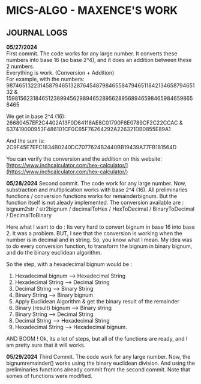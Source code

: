 # MICS-ALGO - MAXENCE'S WORK

## JOURNAL LOGS

**05/27/2024**  
First commit. The code works for any large number. It converts these numbers into base 16 (so base 2^4), and it does an addition between these 2 numbers.  
Everything is work. (Conversion + Addition)  
For example, with the numbers:  
987465132231458794651328764548798465584794651184213465879465132 &  
159815623184651238994562989465289562895689465984659846598658465

We get in base 2^4 (16):  
26680457EF2C4402A13F0D64116AE8C01790F6E0789CF2C22CCAC &  
637419000953F486101CF0C65F76264292A226321DB0855E89A1

And the sum is:  
2C9F45E7EFC1834B0240DC7077624B2440BB19439A77FB181564D

You can verify the conversion and the addition on this website:  
[https://www.inchcalculator.com/hex-calculator/](https://www.inchcalculator.com/hex-calculator/)


**05/28/2024**
Second commit. The code work for any large number. 
Now, substraction and multiplication works with base 2^4 (16).
All preliminaries functions / conversion functions works for remainderbignum. But the function itself is not aleady implemented.
The conversion available are : bignum2str / str2bignum / decimalToHex / HexToDecimal / BinaryToDecimal / DecimalToBinary

Here what I want to do :
Its very hard to convert bignum in base 16 into base 2. It was a problem.
BUT, I see that the conversion is working when the number is in decimal and in string.
So, you know what I mean. My idea was to do every conversion function, to transform the bignum in binary bignum, and do the binary euclidean algorithm.

So the step, with a hexadecimal bignum would be :
1) Hexadecimal bignum --> Hexadecimal String
2) Hexadecimal String --> Decimal String
3) Decimal String --> Binary String
4) Binary String --> Binary bignum
5) Apply Euclidean Algorithm & get the binary result of the remainder
6) Binary (result) bignum --> Binary string
7) Binary String --> Decimal String
8) Decimal String --> Hexadecimal String
9) Hexadecimal String --> Hexadecimal bignum.

AND BOOM ! Ok, its a lot of steps, but all of the functions are ready, and I am pretty sure that it will works.


**05/29/2024**
Third Commit. The code work for any large number.
Now, the bignumremainder() works using the binary euclidean division. And using the preliminaries functions already commit from the second commit.
Note that somes of functions were modified.